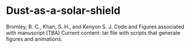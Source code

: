 # Dust-as-a-solar-shield
Bromley, B. C., Khan, S. H., and Kenyon S. J.
Code and Figures associated with manuscript (TBA)
Current content: tar file with scripts that generate figures and animations.
